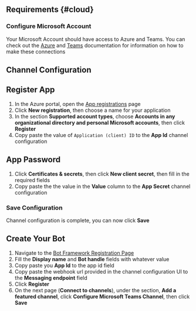 ## Requirements {#cloud}

### Configure Microsoft Account

Your Microsoft Account should have access to Azure and Teams. You can check out the [Azure](https://docs.microsoft.com/en-us/azure/devops/?view=azure-devops) and [Teams](https://docs.microsoft.com/en-us/microsoftteams/) documentation for information on how to make these connections

## Channel Configuration

## Register App

1. In the Azure portal, open the [App registrations](https://portal.azure.com#blade/Microsoft_AAD_RegisteredApps/ApplicationsListBlade) page
1. Click **New registration**, then choose a name for your application
1. In the section **Supported account types**, choose **Accounts in any organizational directory and personal Microsoft accounts**, then click **Register**
1. Copy paste the value of `Application (client) ID` to the **App Id** channel configuration

## App Password

1. Click **Certificates & secrets**, then click **New client secret**, then fill in the required fields
1. Copy paste the the value in the **Value** column to the **App Secret** channel configuration

### Save Configuration

Channel configuration is complete, you can now click **Save**

## Create Your Bot

1. Navigate to the [Bot Framework Registration Page](https://dev.botframework.com/bots/new)
1. Fill the **Display name** and **Bot handle** fields with whatever value
1. Copy paste you **App Id** to the app id field
1. Copy paste the webhook url provided in the channel configuration UI to the **Messaging endpoint** field
1. Click **Register**
1. On the next page (**Connect to channels**), under the section, **Add a featured channel**, click **Configure Microsoft Teams Channel**, then click **Save**
